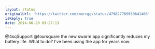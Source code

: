 ```yaml
---
layout: status
originalUrl: 'https://twitter.com/marcgg/status/479827785930641408'
isReply: true
date: 2014-06-20 03:27:13
---
```


@4sqSupport @foursquare the new swarm app significantly reduces my battery life. What to do? I've been using the app for years now.
